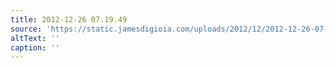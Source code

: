 ```yaml
---
title: 2012-12-26 07.19.49
source: 'https://static.jamesdigioia.com/uploads/2012/12/2012-12-26-07-19-49-scaled.jpg'
altText: ''
caption: ''
---
```


